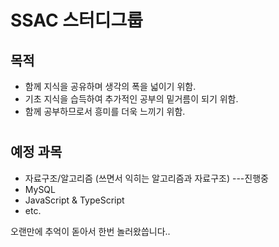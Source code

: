 # SSAC 스터디그룹

## 목적

- 함께 지식을 공유하며 생각의 폭을 넓이기 위함.
- 기초 지식을 습득하여 추가적인 공부의 밑거름이 되기 위함.
- 함께 공부하므로서 흥미를 더욱 느끼기 위함.

#

## 예정 과목

- 자료구조/알고리즘 (쓰면서 익히는 알고리즘과 자료구조) ---진행중
- MySQL
- JavaScript & TypeScript
- etc.

오랜만에 추억이 돋아서 한번 놀러왔씁니다..
